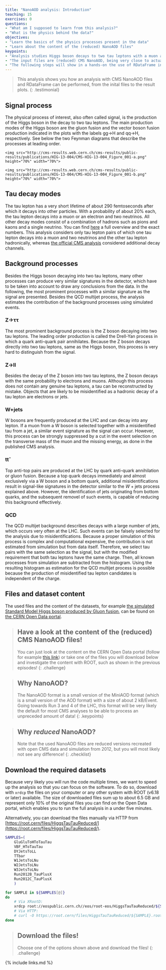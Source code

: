 ```yaml
---
title: "NanoAOD analysis: Introduction"
teaching: 15
exercises: 0
questions:
- "What am I supposed to learn from this analysis?"
- "What is the physics behind the data?"
objectives:
- "Learn the basics of the physics processes present in the data"
- "Learn about the content of the (reduced) NanoAOD files"
keypoints:
- "Analysis studies Higgs boson decays to two tau leptons with a muon and a hadronic tau in the final state"
- "The input files are (reduced) CMS NanoAOD, being very close to actual analysis in CMS"
- "The following steps will show in a hands-on the use of RDataFrame in an actual analysis"
---
```


> This analysis shows you how an analysis with CMS NanoAOD files and RDataFrame can be performed, from the inital files to the result plots.
{: .testimonial}

## Signal process

The physical process of interest, also often called signal, is the production of the Higgs boson in the decay to two tau leptons. The main production modes of the Higgs boson are the gluon fusion and the vector boson fusion production indicated in the plots with the labels gg→H and qq→H, respectively. See below the two Feynman diagrams that describe the processes at leading order.

<div class="row">
  <div class="col-md-6">

    <img src="http://cms-results.web.cern.ch/cms-results/public-results/publications/HIG-13-004/CMS-HIG-13-004_Figure_001-a.png" height="70%" width="70%">

  </div>
  <div class="col-md-6">

    <img src="http://cms-results.web.cern.ch/cms-results/public-results/publications/HIG-13-004/CMS-HIG-13-004_Figure_001-b.png" height="70%" width="70%">

  </div>
</div>

## Tau decay modes

The tau lepton has a very short lifetime of about 290 femtoseconds after which it decays into other particles. With a probability of about 20% each, the tau lepton decays into a muon or an electron and two neutrinos. All other decay modes consist of a combination of hadrons such as pions and kaons and a single neutrino. You can find [here](http://pdg.lbl.gov/2019/tables/rpp2019-sum-leptons.pdf) a full overview and the exact numbers. This analysis considers only tau lepton pairs of which one tau lepton decays into a muon and two neutrinos and the other tau lepton hadronically, whereas [the official CMS analysis](http://cms-results.web.cern.ch/cms-results/public-results/publications/HIG-13-004/index.html) considered additional decay channels.

## Background processes

Besides the Higgs boson decaying into two tau leptons, many other processes can produce very similar signatures in the detector, which have to be taken into account to draw any conclusions from the data. In the following, the most prominent processes with a similar signature as the signal are presented. Besides the QCD multijet process, the analysis estimates the contribution of the background processes using simulated events.

### Z→ττ

The most prominent background process is the Z boson decaying into two tau leptons. The leading order production is called the Drell-Yan process in which a quark anti-quark pair annihilates. Because the Z boson decays directly into two tau leptons, same as the Higgs boson, this process is very hard to distinguish from the signal.

### Z→ll

Besides the decay of the Z boson into two tau leptons, the Z boson decays with the same probability to electrons and muons. Although this process does not contain any genuine tau leptons, a tau can be reconstructed by mistake. Objects that are likely to be misidentified as a hadronic decay of a tau lepton are electrons or jets.

### W+jets

W bosons are frequently produced at the LHC and can decay into any lepton. If a muon from a W boson is selected together with a misidentified tau from a jet, a similar event signature as the signal can occur. However, this process can be strongly suppressed by a cut in the event selection on the transverse mass of the muon and the missing energy, as done in the published CMS analysis.

### tt¯

Top anti-top pairs are produced at the LHC by quark anti-quark annihilation or gluon fusion. Because a top quark decays immediately and almost exclusively via a W boson and a bottom quark, additional misidentifications result in signal-like signatures in the detector similar to the $W+\mathrm{jets}$ process explained above. However, the identification of jets originating from bottom quarks, and the subsequent removel of such events, is capable of reducing this background effectively.

### QCD

The QCD multijet background describes decays with a large number of jets, which occurs very often at the LHC. Such events can be falsely selected for the analysis due to misidentifications. Because a proper simulation of this process is complex and computational expensive, the contribution is not estimated from simulation but from data itself. Therefore, we select tau pairs with the same selection as the signal, but with the modified requirement that both tau leptons have the same charge. Then, all known processes from simulation are subtracted from the histogram. Using the resulting histogram as estimation for the QCD multijet process is possible because the production of misidentified tau lepton candidates is independent of the charge.

## Files and dataset content

The used files and the content of the datasets, for example [the simulated Standard Model Higgs boson produced by Gluon fusion](http://opendata.web.cern.ch/record/12351), can be found on [the CERN Open Data portal](http://opendata.web.cern.ch/record/12350).

> ## Have a look at the content of the (reduced) CMS NanoAOD files!
> You can just look at the content on the CERN Open Data portal (follow for example [this link](http://opendata.web.cern.ch/record/12351)) or take one of the files you will download below and investigate the content with ROOT, such as shown in the previous episodes!
{: .challenge}

> ## Why NanoAOD?
> The NanoAOD format is a small version of the MiniAOD format (which is a small version of the AOD format) with a size of about 2 kB/Event. Going towards Run 3 and 4 of the LHC, this format will be very likely the default for most CMS analyses to be able to process an unpreceded amount of data!
{: .keypoints}

> ## Why *reduced* NanoAOD?
> Note that the used NanoAOD files are reduced versions recreated with open CMS data and simulation from 2012, but you will most likely not see any difference!
{: .checklist}

## Download the required datasets

Because very likely you will run the code multiple times, we want to speed up the analysis so that you can focus on the software. To do so, download with `xrdcp` the files on your computer or any other system with ROOT (v6.18 or later) available. The size of downloaded files sum up to about 6.5 GB and represent only 10% of the original files you can find on the Open Data portal, which enables you to run the full analysis in a under five minutes.

Alternatively, you can download the files manually via HTTP from [https://root.cern/files/HiggsTauTauReduced/](https://root.cern/files/HiggsTauTauReduced/).

```bash
SAMPLES=(
    GluGluToHToTauTau
    VBF_HToTauTau
    DYJetsToLL
    TTbar
    W1JetsToLNu
    W2JetsToLNu
    W3JetsToLNu
    Run2012B_TauPlusX
    Run2012C_TauPlusX
    )

for SAMPLE in ${SAMPLES[@]}
do
    # Via XRootD:
    xrdcp root://eospublic.cern.ch//eos/root-eos/HiggsTauTauReduced/${SAMPLE}.root .
    # Via HTTP:
    # curl -O https://root.cern/files/HiggsTauTauReduced/${SAMPLE}.root
done
```

> ## Download the files!
> Choose one of the options shown above and download the files!
{: .challenge}

{% include links.md %}
